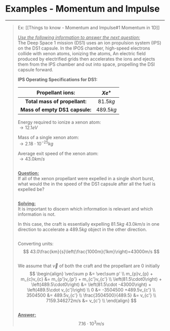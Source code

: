 # Examples - Momentum and Impulse
***
> Ex: [[Things to know - Momentum and Impulse#1 Momentum in 1D]]
> 
> <u>*Use the following information to answer the next question:*</u>\
> The Deep Space 1 mission (DS1) uses an ion propulsion system (IPS) on the DS1 capsule. In the IPOS chamber, high-speed electrons collide with xenon atoms, ionizing the atoms, An electric field produced by electrified grids then accelerates the ions and ejects them from the IPS chamber and out into space, propelling the DSI capsule forward.
> 
> <strong>IPS Operating Specifications for DS1:</strong>
> 
> |      **Propellant ions:**      |  $Xe^+$   |
> |:------------------------------:|:---------:|
> | **Total mass of propellant:**  | $81.5kg$  |
> | **Mass of empty DS1 capsule:** | $489.5kg$ |
> 
> Energy required to ionize a xenon atom:\
> $\longrightarrow12.1eV$
> 
> Mass of a single xenon atom:\
> $\longrightarrow2.18\cdot10^{-25}kg$
> 
> Average exit speed of the xenon atom:\
> $\longrightarrow43.0km/s$
> 
> <pre></pre>
> <u>**Question:**</u>\
> If all of the xenon propellant were expelled in a single short burst, what would the in the speed of the DS1 capsule after all the fuel is expelled be?
> 
> <pre></pre>
> <u>**Solving:**</u>\
> It is important to discern which information is relevant and which information is not.
> 
> In this case, the craft is essentially expelling $81.5kg$ $43.0km/s$ in one direction to accelerate a $489.5kg$ object in the other direction.
> 
> <pre></pre>
> Converting units:
> $$
> 43.0\frac{km}{s}\left(\frac{1000m}{1km}\right)=43000m/s
> $$
> 
> <pre></pre>
> We assume that $\vec v$ of both the craft and the propellant are 0 initially
> $$
> \begin{align}
> \vec\sum p &= \vec\sum p' \\
> m_{p}v_{p} + m_{c}v_{c} &= m_{p'}v_{p'} + m_{c'}v_{c'} \\
> \left(81.5\cdot0\right) + \left(489.5\cdot0\right) &= \left(81.5\cdot -43000\right) + \left(489.5\cdot v_{c'}\right) \\
> 0 &= -3504500 +489.5v_{c'} \\
> 3504500 &= 489.5v_{c'} \\
> \frac{3504500}{489.5} &= v_{c'} \\
> 7159.346272m/s &= v_{c'} \\
> \end{align}
> $$
> 
> <pre></pre>
> <u>**Answer:**</u>
> $$
> 7.16\cdot 10^{3}m/s
> $$


